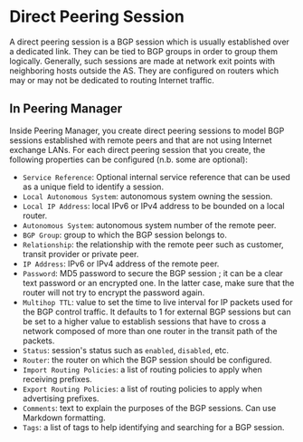 # Direct Peering Session

A direct peering session is a BGP session which is usually established over a
dedicated link. They can be tied to BGP groups in order to group them
logically. Generally, such sessions are made at network exit points with
neighboring hosts outside the AS. They are configured on routers which may or
may not be dedicated to routing Internet traffic.

## In Peering Manager

Inside Peering Manager, you create direct peering sessions to model BGP
sessions established with remote peers and that are not using Internet
exchange LANs. For each direct peering session that you create, the following
properties can be configured (n.b. some are optional):

* `Service Reference`: Optional internal service reference that can be used as
  a unique field to identify a session.
* `Local Autonomous System`: autonomous system owning the session.
* `Local IP Address`: local IPv6 or IPv4 address to be bounded on a local
  router.
* `Autonomous System`: autonomous system number of the remote peer.
* `BGP Group`: group to which the BGP session belongs to.
* `Relationship`: the relationship with the remote peer such as customer,
  transit provider or private peer.
* `IP Address`: IPv6 or IPv4 address of the remote peer.
* `Password`: MD5 password to secure the BGP session ; it can be a clear text
  password or an encrypted one. In the latter case, make sure that the router
  will not try to encrypt the password again.
* `Multihop TTL`: value to set the time to live interval for IP packets
  used for the BGP control traffic. It defaults to 1 for external BGP
  sessions but can be set to a higher value to establish sessions that have
  to cross a network composed of more than one router in the transit path of
  the packets.
* `Status`: session's status such as `enabled`, `disabled`, etc.
* `Router`: the router on which the BGP session should be configured.
* `Import Routing Policies`: a list of routing policies to apply when
   receiving prefixes.
* `Export Routing Policies`: a list of routing policies to apply when
   advertising prefixes.
* `Comments`: text to explain the purposes of the BGP sessions. Can use
  Markdown formatting.
* `Tags`: a list of tags to help identifying and searching for a BGP session.
